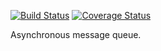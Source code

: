 [![Build Status](https://travis-ci.org/bigeasy/procession.svg?branch=master)](https://travis-ci.org/bigeasy/procession) [![Coverage Status](https://coveralls.io/repos/bigeasy/procession/badge.svg?branch=master&service=github)](https://coveralls.io/github/bigeasy/procession?branch=master)

Asynchronous message queue.
